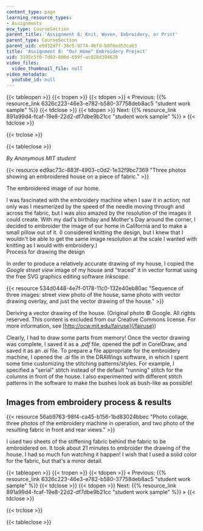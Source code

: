 ```yaml
---
content_type: page
learning_resource_types:
- Assignments
ocw_type: CourseSection
parent_title: 'Assignment 8: Knit, Woven, Embroidery, or Print'
parent_type: CourseSection
parent_uid: e9d32dff-38c5-9774-4bfd-b9f6ed53cab3
title: 'Assignment 8: "Our Home" Embroidery Project'
uid: 3195c5f0-7d93-000d-659f-ac026d394629
video_files:
  video_thumbnail_file: null
video_metadata:
  youtube_id: null
---
```


{{< tableopen >}}
{{< tropen >}}
{{< tdopen >}}
« Previous: {{% resource_link 6326c223-46e3-e782-b580-37758deb8ac5 "student work sample" %}}
{{< tdclose >}}
{{< tdopen >}}
Next: {{% resource_link 891a99d4-fcaf-19e8-22d2-df7dbe9b21cc "student work sample" %}} »
{{< tdclose >}}

{{< trclose >}}

{{< tableclose >}}

_By Anonymous MIT student_

{{< resource ed9ac73c-883f-4903-c0d2-1e32f9bc7369 "Three photos showing an embroidered house on a piece of fabric." >}}

The embroidered image of our home.

I was fascinated with the embroidery machine when I saw it in action; not only was I mesmerized by the speed of the needle moving through and across the fabric, but I was also amazed by the resolution of the images it could create. With my dad's birthday and Mother's Day around the corner, I decided to embroider the image of our home in California and to make a small pillow out of it. (I considered knitting the design, but I knew that I wouldn't be able to get the same image resolution at the scale I wanted with knitting as I would with embroidery.)  
Process for drawing the design

In order to produce a relatively accurate drawing of my house, I copied the _Google street view_ image of my house and "traced" it in vector format using the free SVG graphics editing software _Inkscape_.

{{< resource 534d0448-4e7f-0178-11c0-132e40eb80ac "Sequence of three images: street view photo of the house, same photo with vector drawing overlay, and just the vector drawing of the house." >}}

Deriving a vector drawing of the house. (Original photo © Google. All rights reserved. This content is excluded from our Creative Commons license. For more information, see [http://ocw.mit.edu/fairuse](/fairuse))

Clearly, I had to draw some parts from memory! Once the vector drawing was complete, I saved it as a _.pdf_ file, opened the pdf in CorelDraw, and saved it as an _.ai_ file. To prepare a file appropriate for the embroidery machine, I opened the _.ai_ file in the DRAWings software, in which I spent some time customizing the stitching patterns/styles. For example, I specified a "serial" stitch instead of the default "running" stitch for the columns in front of the house. I also experimented with different stitch patterns in the software to make the bushes look as bush-like as possible!

Images from embroidery process & results
----------------------------------------

{{< resource 56ab9763-98f4-ca45-b156-1bd83024bbec "Photo collage, three photos of the embroidery machine in operation, and two photo of the resulting fabric in front and rear views." >}}

I used two sheets of the stiffening fabric behind the fabric to be embroidered on. It took about 21 minutes to embroider the drawing of the house. I had so much fun watching it happen! I wish that I used a solid color for the fabric, but that's a minor detail.

{{< tableopen >}}
{{< tropen >}}
{{< tdopen >}}
« Previous: {{% resource_link 6326c223-46e3-e782-b580-37758deb8ac5 "student work sample" %}}
{{< tdclose >}}
{{< tdopen >}}
Next: {{% resource_link 891a99d4-fcaf-19e8-22d2-df7dbe9b21cc "student work sample" %}} »
{{< tdclose >}}

{{< trclose >}}

{{< tableclose >}}